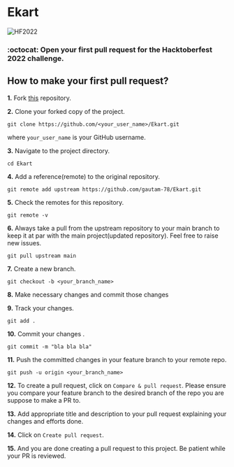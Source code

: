 # Ekart


<img alt="HF2022" src="https://github.com/shubham9672/Developers-Bank/blob/main/img/hacktober.png"> 

### :octocat: Open your first pull request for the Hacktoberfest 2022 challenge.


## How to make your first pull request?

**1.** Fork [this](https://github.com/gautam-78/Ekart) repository.

**2.** Clone your forked copy of the project.

```
git clone https://github.com/<your_user_name>/Ekart.git
```

where `your_user_name` is your GitHub username.

**3.** Navigate to the project directory.

```
cd Ekart
```

**4.** Add a reference(remote) to the original repository.

```
git remote add upstream https://github.com/gautam-78/Ekart.git
```

**5.** Check the remotes for this repository.

```
git remote -v
```

**6.** Always take a pull from the upstream repository to your main branch to keep it at par with the main project(updated repository). Feel free to raise new issues.

```
git pull upstream main
```

**7.** Create a new branch.

```
git checkout -b <your_branch_name>
```

**8.** Make necessary changes and commit those changes

**9.** Track your changes.

```
git add .
```

**10.** Commit your changes .

```
git commit -m "bla bla bla"
```

**11.** Push the committed changes in your feature branch to your remote repo.

```
git push -u origin <your_branch_name>
```

**12.** To create a pull request, click on `Compare & pull request`. Please ensure you compare your feature branch to the desired branch of the repo you are suppose to make a PR to.

**13.** Add appropriate title and description to your pull request explaining your changes and efforts done.

**14.** Click on `Create pull request`.

**15.** And you are done creating a pull request to this project. Be patient while your PR is reviewed.
